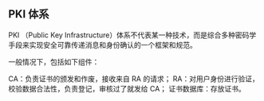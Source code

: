 ## PKI 体系

PKI （Public Key Infrastructure）体系不代表某一种技术，而是综合多种密码学手段来实现安全可靠传递消息和身份确认的一个框架和规范。

一般情况下，包括如下组件：

CA：负责证书的颁发和作废，接收来自 RA 的请求；
RA：对用户身份进行验证，校验数据合法性，负责登记，审核过了就发给 CA；
证书数据库：存放证书。
